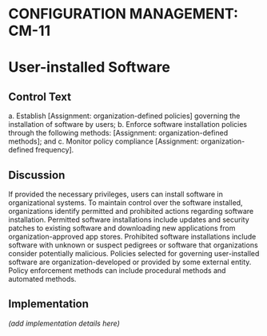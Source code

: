 # CONFIGURATION MANAGEMENT: CM-11
# User-installed Software

## Control Text


a. Establish [Assignment: organization-defined policies] governing the installation of software by users;
b. Enforce software installation policies through the following methods: [Assignment: organization-defined methods]; and
c. Monitor policy compliance [Assignment: organization-defined frequency].

## Discussion

If provided the necessary privileges, users can install software in organizational systems. To maintain control over the software installed, organizations identify permitted and prohibited actions regarding software installation. Permitted software installations include updates and security patches to existing software and downloading new applications from organization-approved app stores. Prohibited software installations include software with unknown or suspect pedigrees or software that organizations consider potentially malicious. Policies selected for governing user-installed software are organization-developed or provided by some external entity. Policy enforcement methods can include procedural methods and automated methods.

## Implementation

_(add implementation details here)_